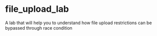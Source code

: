 # file_upload_lab
A lab that will help you to understand how file upload restrictions can be bypassed through race condition
